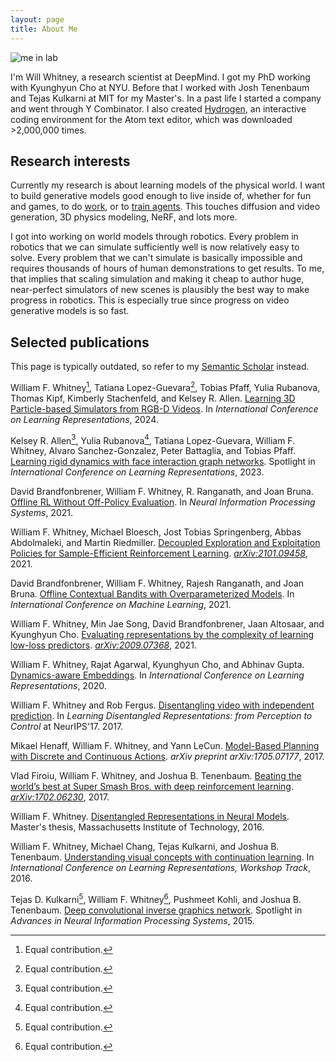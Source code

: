 ```yaml
---
layout: page
title: About Me
---
```


![me in lab](assets/img/in_lab.jpg)

I'm Will Whitney, a research scientist at DeepMind. I got my PhD working with Kyunghyun Cho at NYU. Before that I worked with Josh Tenenbaum and Tejas Kulkarni at MIT for my Master's. In a past life I started a company and went through Y Combinator. I also created [Hydrogen](https://atom.io/packages/hydrogen), an interactive coding environment for the Atom text editor, which was downloaded >2,000,000 times.

## Research interests
Currently my research is about learning models of the physical world. I want to build generative models good enough to live inside of, whether for fun and games, to do [work](/computing-inside-ai.html), or to [train agents](/learned-simulators.html). This touches diffusion and video generation, 3D physics modeling, NeRF, and lots more.

I got into working on world models through robotics. Every problem in robotics that we can simulate sufficiently well is now relatively easy to solve. Every problem that we can't simulate is basically impossible and requires thousands of hours of human demonstrations to get results. To me, that implies that scaling simulation and making it cheap to author huge, near-perfect simulators of new scenes is plausibly the best way to make progress in robotics. This is especially true since progress on video generative models is so fast.


## Selected publications

This page is typically outdated, so refer to my [Semantic Scholar](https://www.semanticscholar.org/author/William-F.-Whitney/3376546) instead.

William F. Whitney[^1], Tatiana Lopez-Guevara[^1], Tobias Pfaff, Yulia Rubanova, Thomas Kipf, Kimberly Stachenfeld, and Kelsey R. Allen. [Learning 3D Particle-based Simulators from RGB-D Videos](/assets/papers/Learning.3D.Particle.Simulators.pdf). In _International Conference on Learning Representations_, 2024.

Kelsey R. Allen[^1], Yulia Rubanova[^1], Tatiana Lopez-Guevara, William F. Whitney, Alvaro Sanchez-Gonzalez, Peter Battaglia, and Tobias Pfaff. [Learning rigid dynamics with face interaction graph networks](/assets/papers/Learning.rigid.dynamics.pdf). Spotlight in _International Conference on Learning Representations_, 2023.

David Brandfonbrener, William F. Whitney, R. Ranganath, and Joan Bruna. [Offline RL Without Off-Policy Evaluation](/assets/papers/Offline.RL.Without.OPE.pdf). In _Neural Information Processing Systems_, 2021.

William F. Whitney, Michael Bloesch, Jost Tobias Springenberg, Abbas Abdolmaleki, and Martin Riedmiller. [Decoupled Exploration and Exploitation Policies for Sample-Efficient Reinforcement Learning](assets/papers/Decoupled.Exploration.and.Exploitation.pdf). [_arXiv:2101.09458_](https://arxiv.org/abs/2101.09458), 2021.

David Brandfonbrener, William F. Whitney, Rajesh Ranganath, and Joan Bruna. [Offline Contextual Bandits with Overparameterized Models](assets/papers/Offline.Contextual.Bandits.with.Overparameterized.Models.pdf). In _International Conference on Machine Learning_, 2021.

William F. Whitney, Min Jae Song, David Brandfonbrener, Jaan Altosaar, and Kyunghyun Cho. [Evaluating representations by the complexity of learning low-loss predictors](assets/papers/Evaluating.representations.by.the.complexity.of.learning.low.loss.predictors.pdf). [_arXiv:2009.07368_](https://arxiv.org/abs/2009.07368), 2021.

William F. Whitney, Rajat Agarwal, Kyunghyun Cho, and Abhinav Gupta. [Dynamics-aware Embeddings](assets/papers/Dynamics.aware.Embeddings.pdf). In _International Conference on Learning Representations_, 2020.

William F. Whitney and Rob Fergus. [Disentangling video with independent prediction](assets/papers/Disentangling.video.with.independent.prediction.pdf). In _Learning Disentangled Representations: from Perception to Control_ at NeurIPS'17. 2017.

Mikael Henaff, William F. Whitney, and Yann LeCun. [Model-Based Planning with Discrete and Continuous Actions](assets/papers/Model.Based.Planning.with.Discrete.and.Continuous.Actions.pdf). _arXiv preprint arXiv:1705.07177_, 2017.

Vlad Firoiu, William F. Whitney, and Joshua B. Tenenbaum. [Beating the world’s best at Super Smash Bros. with deep reinforcement learning](assets/papers/Beating.the.Worlds.Best.pdf). [_arXiv:1702.06230_](https://arxiv.org/abs/1702.06230), 2017.

William F. Whitney. [Disentangled Representations in Neural Models](assets/papers/Disentangled.Representations.in.Neural.Models.pdf). Master's thesis, Massachusetts Institute of Technology, 2016.

William F. Whitney, Michael Chang, Tejas Kulkarni, and Joshua B. Tenenbaum. [Understanding visual concepts with continuation learning](assets/papers/Understanding.Visual.Concepts.with.Continuation.Learning.pdf). In _International Conference on Learning Representations, Workshop Track_, 2016.

Tejas D. Kulkarni[^1], William F. Whitney[^1], Pushmeet Kohli, and Joshua B. Tenenbaum. [Deep convolutional inverse graphics network](assets/papers/Deep.Convolutional.Inverse.Graphics.Network.pdf). Spotlight in _Advances in Neural Information Processing Systems_, 2015.

[^1]: Equal contribution.

